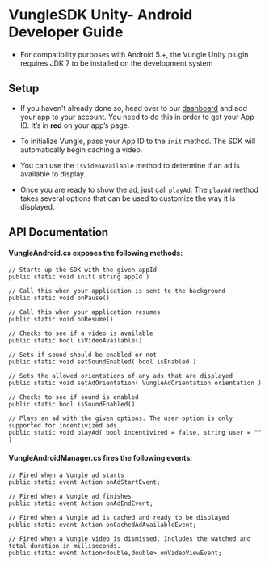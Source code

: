 # VungleSDK Unity- Android Developer Guide

* For compatibility purposes with Android 5.+, the Vungle Unity plugin requires JDK 7 to be installed on the development system

## Setup

* If you haven't already done so, head over to our [dashboard](https://v.vungle.com/dashboard/login) and add your app to your account. You need to do this in order to get your App ID. It’s in **red** on your app’s page.

* To initialize Vungle, pass your App ID to the `init` method. The SDK will automatically begin caching a video. 

* You can use the `isVideoAvailable` method to determine if an ad is available to display. 

* Once you are ready to show the ad, just call `playAd`. The `playAd` method takes several options that can be used to customize the way it is displayed.

## API Documentation

#### VungleAndroid.cs exposes the following methods:
```
// Starts up the SDK with the given appId
public static void init( string appId )

// Call this when your application is sent to the background
public static void onPause()

// Call this when your application resumes
public static void onResume()

// Checks to see if a video is available
public static bool isVideoAvailable()

// Sets if sound should be enabled or not
public static void setSoundEnabled( bool isEnabled )

// Sets the allowed orientations of any ads that are displayed
public static void setAdOrientation( VungleAdOrientation orientation )

// Checks to see if sound is enabled
public static bool isSoundEnabled()

// Plays an ad with the given options. The user option is only supported for incentivized ads.
public static void playAd( bool incentivized = false, string user = "" )
```

#### VungleAndroidManager.cs fires the following events:
```
// Fired when a Vungle ad starts
public static event Action onAdStartEvent;

// Fired when a Vungle ad finishes
public static event Action onAdEndEvent;

// Fired when a Vungle ad is cached and ready to be displayed
public static event Action onCachedAdAvailableEvent;

// Fired when a Vungle video is dismissed. Includes the watched and total duration in milliseconds.
public static event Action<double,double> onVideoViewEvent;
```
